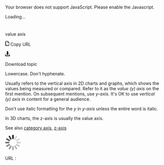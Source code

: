 Your browser does not support JavaScript. Please enable the Javascript.

Loading...

# 

value axis

![Copy URL](value-axis_files/Copy.png)
Copy URL

![Download](value-axis_files/Download.png)

Download topic

Lowercase. Don't hyphenate.

Usually
refers to the vertical axis in 2D charts and graphs, which shows
the values being measured or compared. Refer to it as the *value (y) axis* on the first mention. On subsequent mentions, use *y-axis*. It's OK to use *vertical (y) axis* in content for a general audience.

Don't use italic formatting for the *y* in *y-axis* unless the entire word is italic.

In 3D charts, the z-axis is usually the value axis. 

See also [category axis](https://worldready.cloudapp.net/Styleguide/Read?id=2700&topicid=33517), [z-axis](https://worldready.cloudapp.net/Styleguide/Read?id=2700&topicid=28863)

![In progress](value-axis_files/activity-large.gif)

URL :
